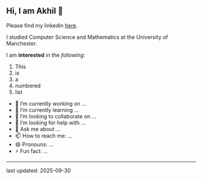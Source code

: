 ## Hi, I am Akhil 👋

<!--
**akhilendra1811/akhilendra1811** is a ✨ _special_ ✨ repository because its `README.md` (this file) appears on your GitHub profile. -->


Please find my linkedin [here](https://www.linkedin.com/in/akhilendra-sabherwal-135488212/).

I studied Computer Science and Mathematics at the University of Manchester.


I am **interested** in the _following_:
1. This
2. is
3. a
4. numbered
5. list
   
- 🔭 I’m currently working on ...
- 🌱 I’m currently learning ...
- 👯 I’m looking to collaborate on ...
- 🤔 I’m looking for help with ...
- 💬 Ask me about ...
- 📫 How to reach me: ...
- 😄 Pronouns: ...
- ⚡ Fun fact: ...

----
last updated: 2025-09-30
